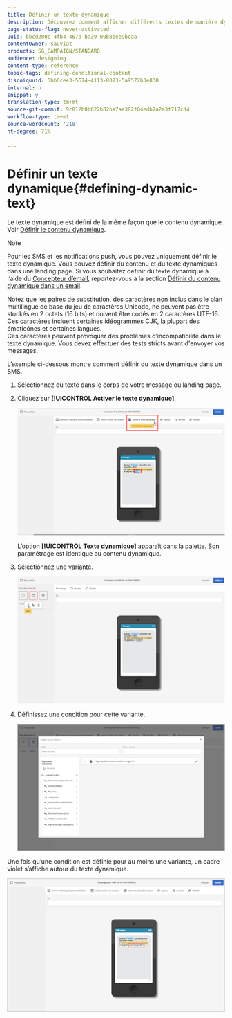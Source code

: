 ```yaml
---
title: Définir un texte dynamique
description: Découvrez comment afficher différents textes de manière dynamique à l’utilisateur selon les conditions définies dans Adobe Campaign.
page-status-flag: never-activated
uuid: bbcd200c-4fb4-467b-ba39-09b8bee9bcaa
contentOwner: sauviat
products: SG_CAMPAIGN/STANDARD
audience: designing
content-type: reference
topic-tags: defining-conditional-content
discoiquuid: 6bb6cee3-5674-4113-8073-5a9572b3e830
internal: n
snippet: y
translation-type: tm+mt
source-git-commit: 9c812b0b622b82ba7aa382f04edb7a2a3f717cd4
workflow-type: tm+mt
source-wordcount: '218'
ht-degree: 71%

---
```



# Définir un texte dynamique{#defining-dynamic-text}

Le texte dynamique est défini de la même façon que le contenu dynamique. Voir [Définir le contenu dynamique](../../designing/using/personalization.md#defining-dynamic-content-in-an-email).

>[!NOTE]
>
>Pour les SMS et les notifications push, vous pouvez uniquement définir le texte dynamique. Vous pouvez définir du contenu et du texte dynamiques dans une landing page. Si vous souhaitez définir du texte dynamique à l’aide du [Concepteur d’email](../../designing/using/designing-content-in-adobe-campaign.md), reportez-vous à la section [Définir du contenu dynamique dans un email](../../designing/using/personalization.md#defining-dynamic-content-in-an-email).

Notez que les paires de substitution, des caractères non inclus dans le plan multilingue de base du jeu de caractères Unicode, ne peuvent pas être stockés en 2 octets (16 bits) et doivent être codés en 2 caractères UTF-16. Ces caractères incluent certaines idéogrammes CJK, la plupart des émoticônes et certaines langues.
<br>Ces caractères peuvent provoquer des problèmes d’incompatibilité dans le texte dynamique. Vous devez effectuer des tests stricts avant d&#39;envoyer vos messages.


L’exemple ci-dessous montre comment définir du texte dynamique dans un SMS.

1. Sélectionnez du texte dans le corps de votre message ou landing page.
1. Cliquez sur **[!UICONTROL Activer le texte dynamique]**.

   ![](assets/dynamic_text_sms_1.png)

   L’option **[!UICONTROL Texte dynamique]** apparaît dans la palette. Son paramétrage est identique au contenu dynamique.

1. Sélectionnez une variante.

   ![](assets/dynamic_text_sms_2.png)

1. Définissez une condition pour cette variante.

   ![](assets/dynamic_text_sms_4.png)

Une fois qu’une condition est définie pour au moins une variante, un cadre violet s’affiche autour du texte dynamique.

![](assets/dynamic_text_sms_3.png)
